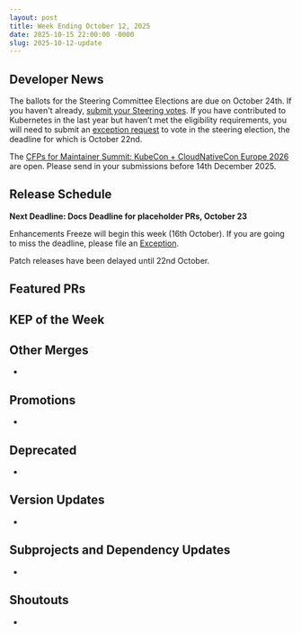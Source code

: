 ```yaml
---
layout: post
title: Week Ending October 12, 2025
date: 2025-10-15 22:00:00 -0000
slug: 2025-10-12-update
---
```


## Developer News

The ballots for the Steering Committee Elections are due on October 24th. If you haven't already, [submit your Steering votes]( https://elections.k8s.io). If you have contributed to Kubernetes in the last year but haven’t met the eligibility requirements, you will need to submit an [exception request](https://github.com/kubernetes/community/tree/master/elections/steering/2025#voter-exception) to vote in the steering election, the deadline for which is October 22nd.

The [CFPs for Maintainer Summit: KubeCon + CloudNativeCon Europe 2026](https://sessionize.com/maintainer-summit-eu-2026/) are open. Please send in your submissions before 14th December 2025.


## Release Schedule

**Next Deadline: Docs Deadline for placeholder PRs, October 23**

Enhancements Freeze will begin this week (16th October). If you are going to miss the deadline, please file an [Exception](https://github.com/kubernetes/sig-release/blob/master/releases/EXCEPTIONS.md).

Patch releases have been delayed until 22nd October.


## Featured PRs


## KEP of the Week


## Other Merges

*

## Promotions

*

## Deprecated

*

## Version Updates

*

## Subprojects and Dependency Updates

*

## Shoutouts

*
